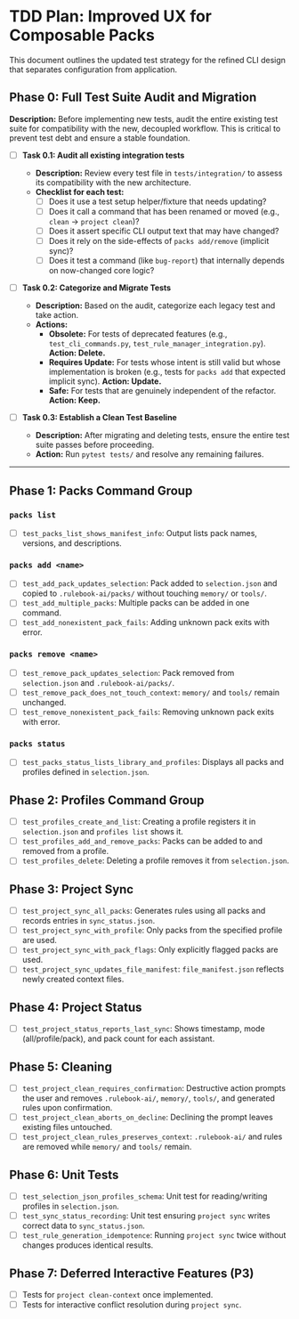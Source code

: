 # TDD Plan: Improved UX for Composable Packs

This document outlines the updated test strategy for the refined CLI design that separates configuration from application.

## Phase 0: Full Test Suite Audit and Migration

**Description:** Before implementing new tests, audit the entire existing test suite for compatibility with the new, decoupled workflow. This is critical to prevent test debt and ensure a stable foundation.

- [ ] **Task 0.1: Audit all existing integration tests**
    - **Description:** Review every test file in `tests/integration/` to assess its compatibility with the new architecture.
    - **Checklist for each test:**
        - [ ] Does it use a test setup helper/fixture that needs updating?
        - [ ] Does it call a command that has been renamed or moved (e.g., `clean` -> `project clean`)?
        - [ ] Does it assert specific CLI output text that may have changed?
        - [ ] Does it rely on the side-effects of `packs add/remove` (implicit sync)?
        - [ ] Does it test a command (like `bug-report`) that internally depends on now-changed core logic?

- [ ] **Task 0.2: Categorize and Migrate Tests**
    - **Description:** Based on the audit, categorize each legacy test and take action.
    - **Actions:**
        - **Obsolete:** For tests of deprecated features (e.g., `test_cli_commands.py`, `test_rule_manager_integration.py`). **Action: Delete.**
        - **Requires Update:** For tests whose intent is still valid but whose implementation is broken (e.g., tests for `packs add` that expected implicit sync). **Action: Update.**
        - **Safe:** For tests that are genuinely independent of the refactor. **Action: Keep.**

- [ ] **Task 0.3: Establish a Clean Test Baseline**
    - **Description:** After migrating and deleting tests, ensure the entire test suite passes before proceeding.
    - **Action:** Run `pytest tests/` and resolve any remaining failures.

---

## Phase 1: Packs Command Group

### `packs list`
- [ ] `test_packs_list_shows_manifest_info`: Output lists pack names, versions, and descriptions.

### `packs add <name>`
- [ ] `test_add_pack_updates_selection`: Pack added to `selection.json` and copied to `.rulebook-ai/packs/` without touching `memory/` or `tools/`.
- [ ] `test_add_multiple_packs`: Multiple packs can be added in one command.
- [ ] `test_add_nonexistent_pack_fails`: Adding unknown pack exits with error.

### `packs remove <name>`
- [ ] `test_remove_pack_updates_selection`: Pack removed from `selection.json` and `.rulebook-ai/packs/`.
- [ ] `test_remove_pack_does_not_touch_context`: `memory/` and `tools/` remain unchanged.
- [ ] `test_remove_nonexistent_pack_fails`: Removing unknown pack exits with error.

### `packs status`
- [ ] `test_packs_status_lists_library_and_profiles`: Displays all packs and profiles defined in `selection.json`.

## Phase 2: Profiles Command Group
- [ ] `test_profiles_create_and_list`: Creating a profile registers it in `selection.json` and `profiles list` shows it.
- [ ] `test_profiles_add_and_remove_packs`: Packs can be added to and removed from a profile.
- [ ] `test_profiles_delete`: Deleting a profile removes it from `selection.json`.

## Phase 3: Project Sync
- [ ] `test_project_sync_all_packs`: Generates rules using all packs and records entries in `sync_status.json`.
- [ ] `test_project_sync_with_profile`: Only packs from the specified profile are used.
- [ ] `test_project_sync_with_pack_flags`: Only explicitly flagged packs are used.
- [ ] `test_project_sync_updates_file_manifest`: `file_manifest.json` reflects newly created context files.

## Phase 4: Project Status
- [ ] `test_project_status_reports_last_sync`: Shows timestamp, mode (all/profile/pack), and pack count for each assistant.

## Phase 5: Cleaning
- [ ] `test_project_clean_requires_confirmation`: Destructive action prompts the user and removes `.rulebook-ai/`, `memory/`, `tools/`, and generated rules upon confirmation.
- [ ] `test_project_clean_aborts_on_decline`: Declining the prompt leaves existing files untouched.
- [ ] `test_project_clean_rules_preserves_context`: `.rulebook-ai/` and rules are removed while `memory/` and `tools/` remain.

## Phase 6: Unit Tests
- [ ] `test_selection_json_profiles_schema`: Unit test for reading/writing profiles in `selection.json`.
- [ ] `test_sync_status_recording`: Unit test ensuring `project sync` writes correct data to `sync_status.json`.
- [ ] `test_rule_generation_idempotence`: Running `project sync` twice without changes produces identical results.

## Phase 7: Deferred Interactive Features (P3)
- [ ] Tests for `project clean-context` once implemented.
- [ ] Tests for interactive conflict resolution during `project sync`.